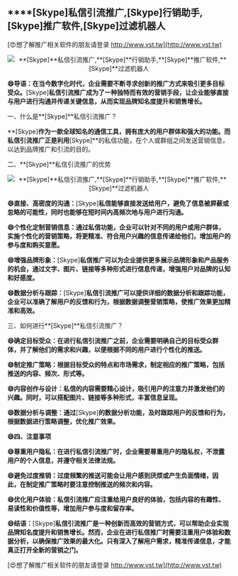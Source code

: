 ## ****[Skype]**私信引流推广,**[Skype]**行销助手,**[Skype]**推广软件,**[Skype]**过滤机器人**

[😍想了解推广相关软件的朋友请登录 http://www.vst.tw](http://www.vst.tw)

 <center><img src="https://vst.tw/MP4/tuiguang/png/3.png" alt="**[Skype]**私信引流推广,**[Skype]**行销助手,**[Skype]**推广软件,**[Skype]**过滤机器人"></center>

**😄导语：在当今数字化时代，企业需要不断寻求创新的推广方式来吸引更多目标受众。**[Skype]**私信引流推广成为了一种独特而有效的营销手段，让企业能够直接与用户进行沟通并传递关键信息，从而实现品牌知名度提升和销售增长。**

一、什么是**[Skype]**私信引流推广？

**[Skype]**作为一款全球知名的通信工具，拥有庞大的用户群体和强大的功能。而私信引流推广正是利用**[Skype]**的私信功能，在个人或群组之间发送营销信息，以达到品牌推广和引流的目的。

二、**[Skype]**私信引流推广的优势

 <center><img src="https://vst.tw/MP4/tuiguang/png/7.png" alt="**[Skype]**私信引流推广,**[Skype]**行销助手,**[Skype]**推广软件,**[Skype]**过滤机器人"></center>

**😄直接、高密度的沟通：**[Skype]**私信能够直接发送给用户，避免了信息被屏蔽或忽略的可能性，同时也能够在短时间内高频次地与用户进行沟通。**

**😄个性化定制营销信息：通过私信功能，企业可以针对不同的用户或用户群体，实施个性化的营销策略，将更精准、符合用户兴趣的信息传递给他们，增加用户的参与度和购买意愿。**

**😄增强品牌形象：**[Skype]**私信推广可以为企业提供更多展示品牌形象和产品服务的机会，通过文字、图片、链接等多种形式进行信息传递，增强用户对品牌的认知和好感度。**

**😄数据分析与跟踪：**[Skype]**私信引流推广可以提供详细的数据分析和跟踪功能，企业可以准确了解用户的反馈和行为，根据数据调整营销策略，使推广效果更加精准和高效。**

三、如何进行**[Skype]**私信引流推广？

**😄确定目标受众：在进行私信引流推广之前，企业需要明确自己的目标受众群体，并了解他们的需求和兴趣，以便根据不同的用户进行个性化的推送。**

**😄制定推广策略：根据目标受众的特点和市场需求，制定相应的推广策略，包括推送的内容、频次、形式等。**

**😄内容创作与设计：私信的内容需要精心设计，吸引用户的注意力并激发他们的兴趣。同时，可以搭配图片、链接等多种形式，丰富信息呈现。**

**😄数据分析与调整：通过**[Skype]**的数据分析功能，及时跟踪用户的反馈和行为，根据数据进行策略调整，优化推广效果。**

**😄四、注意事项**

**😄尊重用户隐私：在进行私信引流推广时，企业需要尊重用户的隐私权，不泄露用户的个人信息，并遵守相关法律法规。**

**😄避免过度推销：过度频繁的推送可能会让用户感到厌烦或产生负面情绪，因此，在制定推广策略时要注意控制推送的频次和内容。**

**😄优化用户体验：私信引流推广应注重给用户良好的体验，包括内容的有趣性、易读性和价值性等，增加用户参与度和留存率。**

**😄结语：**[Skype]**私信引流推广是一种创新而高效的营销方式，可以帮助企业实现品牌知名度提升和销售增长。然而，企业在进行私信推广时需要注重用户体验和数据分析，以确保推广效果的最大化。只有深入了解用户需求，精准传递信息，才能真正打开全新的营销之门。**

[😍想了解推广相关软件的朋友请登录 http://www.vst.tw](http://www.vst.tw)



